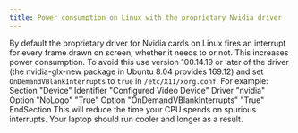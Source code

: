 ```yaml
---
title: Power consumption on Linux with the proprietary Nvidia driver
---
```


By default the proprietary driver for Nvidia cards on Linux fires an
interrupt for every frame drawn on screen, whether it needs to or not.
This increases power consumption. To avoid this use version 100.14.19 or
later of the driver (the nvidia-glx-new package in Ubuntu 8.04 provides
169.12) and set `OnDemandVBlankInterrupts` to `true` in
`/etc/X11/xorg.conf`. For example:
    Section "Device"
    Identifier           "Configured Video Device"
    Driver               "nvidia"
    Option               "NoLogo" "True"
    Option               "OnDemandVBlankInterrupts" "True"
    EndSection
This will reduce the time your CPU spends on spurious interrupts. Your
laptop should run cooler and longer as a result.
